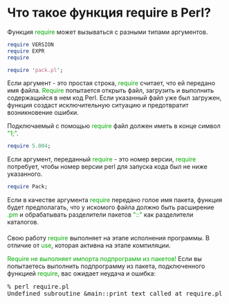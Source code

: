 ﻿# Что такое функция require в Perl?

Функция <font color="#00aa00">require</font> может вызываться с разными типами аргументов.

```perl
require VERSION
require EXPR
require
```

```perl
require 'pack.pl';
```

Если аргумент - это простая строка, <font color="#00aa00">require</font> считает, что ей передано имя файла. <font color="#00aa00">Require</font> попытается открыть файл, загрузить и выполнить содержащийся в нем код Perl. Если указанный файл уже был загружен, функция создаст исключительную ситуацию и предотвратит возникновение ошибки.

Подключаемый с помощью <font color="#00aa00">require</font> файл должен иметь в конце символ <font color="#00aa00">"1;"</font>.

```perl
require 5.004;
```

Если аргумент, переданный <font color="#00aa00">require</font> - это номер версии, <font color="#00aa00">require</font> потребует, чтобы номер версии perl для запуска кода был не ниже указанного.
```perl
require Pack;
```

Если в качестве аргумента <font color="#00aa00">require</font> передано голое имя пакета, функция будет предполагать, что у искомого файла должно быть расширение <font color="#00aa00">.pm</font> и обрабатывать разделители пакетов <font color="#00aa00">"::"</font> как разделители каталогов.
<p style="margin-top: 20px;">Свою работу <font color="#00aa00">require</font> выполняет на этапе исполнения программы. В отличие от <font color="#00aa00">use</font>, которая активна на этапе компиляции.</p>
<font color="#00aa00">Require не выполняет импорта подпрограмм из пакетов!</font> Если вы попытаетесь выполнить подпрограмму из пакета, подключенного функцией <font color="#00aa00">require</font>, вас ожидает неудача и ошибка:

<pre>
% perl require.pl
Undefined subroutine &amp;main::print_text called at require.pl line 4.
</pre>
